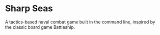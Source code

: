 # Sharp Seas
A tactics-based naval combat game built in the command line, inspired by the classic board game Battleship.